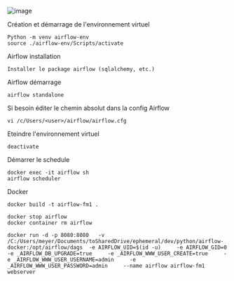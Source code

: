 ![image](https://github.com/jemmyx/airflow-test/assets/595853/56257891-33ee-42db-abe4-7aa73302d08a)



Création et démarrage de l'environnement virtuel
```
Python -m venv airflow-env
source ./airflow-env/Scripts/activate
```

Airflow installation
```
Installer le package airflow (sqlalchemy, etc.)
```

Airflow démarrage
```
airflow standalone
```

Si besoin éditer le chemin absolut dans la config Airflow
```
vi /c/Users/<user>/airflow/airflow.cfg
```
 
Eteindre l'environnement virtuel
```
deactivate
```

Démarrer le schedule

```
docker exec -it airflow sh
airflow scheduler
```


Docker

```
docker build -t airflow-fm1 .
```

```
docker stop airflow
docker container rm airflow
```


```
docker run -d -p 8080:8080   -v /C:/Users/meyer/Documents/toSharedDrive/ephemeral/dev/python/airflow-docker:/opt/airflow/dags  -e AIRFLOW_UID=$(id -u)     -e AIRFLOW_GID=0     -e _AIRFLOW_DB_UPGRADE=true     -e _AIRFLOW_WWW_USER_CREATE=true     -e _AIRFLOW_WWW_USER_USERNAME=admin     -e _AIRFLOW_WWW_USER_PASSWORD=admin     --name airflow airflow-fm1 webserver
```
